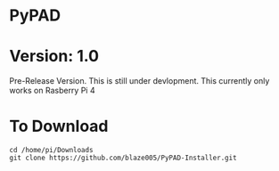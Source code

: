 # PyPAD

# Version: 1.0
Pre-Release Version. This is still under devlopment. This currently only works on Rasberry Pi 4


# To Download

```
cd /home/pi/Downloads
git clone https://github.com/blaze005/PyPAD-Installer.git

```


